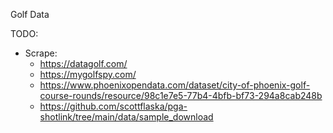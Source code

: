Golf Data

TODO:
- Scrape:
    - https://datagolf.com/
    - https://mygolfspy.com/
    - https://www.phoenixopendata.com/dataset/city-of-phoenix-golf-course-rounds/resource/98c1e7e5-77b4-4bfb-bf73-294a8cab248b
    - https://github.com/scottflaska/pga-shotlink/tree/main/data/sample_download
